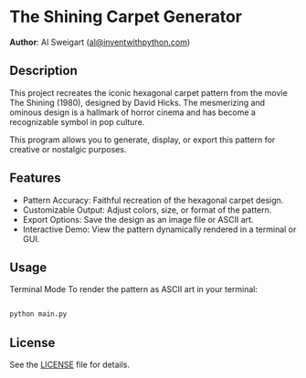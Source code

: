 # The Shining Carpet Generator

**Author**: Al Sweigart (al@inventwithpython.com)

## Description
This project recreates the iconic hexagonal carpet pattern from the movie The Shining (1980), designed by David Hicks. The mesmerizing and ominous design is a hallmark of horror cinema and has become a recognizable symbol in pop culture.

This program allows you to generate, display, or export this pattern for creative or nostalgic purposes.

## Features
- Pattern Accuracy: Faithful recreation of the hexagonal carpet design.
- Customizable Output: Adjust colors, size, or format of the pattern.
- Export Options: Save the design as an image file or ASCII art.
- Interactive Demo: View the pattern dynamically rendered in a terminal or GUI.

## Usage
Terminal Mode
To render the pattern as ASCII art in your terminal:

```bash

python main.py
```
## License
See the [LICENSE](LICENSE) file for details.
